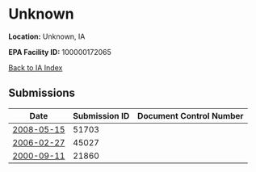 # Unknown

**Location:** Unknown, IA

**EPA Facility ID:** 100000172065

[Back to IA Index](../../index.md)

## Submissions

| Date | Submission ID | Document Control Number |
|------|--------------|-------------------------|
| [2008-05-15](submissions/51703.md) | 51703 |  |
| [2006-02-27](submissions/45027.md) | 45027 |  |
| [2000-09-11](submissions/21860.md) | 21860 |  |
